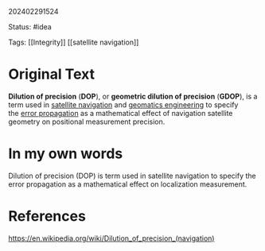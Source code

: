 202402291524

Status: #idea

Tags: [[Integrity]] [[satellite navigation]]

# Original Text
**Dilution of precision** (**DOP**), or **geometric dilution of precision** (**GDOP**), is a term used in [satellite navigation](https://en.wikipedia.org/wiki/Satellite_navigation "Satellite navigation") and [geomatics engineering](https://en.wikipedia.org/wiki/Geomatics_engineering) to specify the [error propagation](https://en.wikipedia.org/wiki/Error_propagation "Error propagation") as a mathematical effect of navigation satellite geometry on positional measurement precision.
# In my own words
Dilution of precision (DOP) is term used in satellite navigation to specify the error propagation as a mathematical effect on localization measurement.

# References
https://en.wikipedia.org/wiki/Dilution_of_precision_(navigation)
